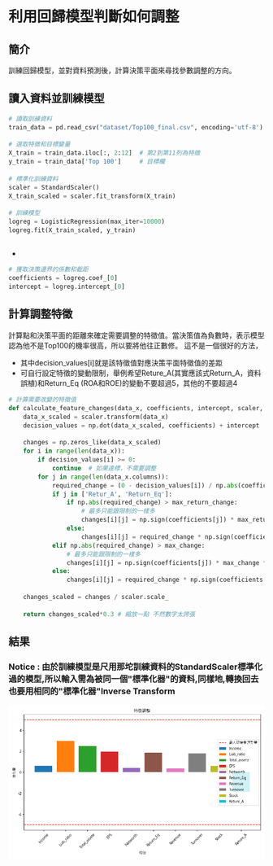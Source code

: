 # 利用回歸模型判斷如何調整


## 簡介
訓練回歸模型，並對資料預測後，計算決策平面來尋找參數調整的方向。

## 讀入資料並訓練模型
```python
# 讀取訓練資料
train_data = pd.read_csv("dataset/Top100_final.csv", encoding='utf-8')

# 選取特徵和目標變量
X_train = train_data.iloc[:, 2:12]  # 第2到第11列為特徵
y_train = train_data['Top 100']     # 目標欄

# 標準化訓練資料
scaler = StandardScaler()
X_train_scaled = scaler.fit_transform(X_train)

# 訓練模型
logreg = LogisticRegression(max_iter=10000)
logreg.fit(X_train_scaled, y_train)
```
## 
-
```python
# 獲取決策邊界的係數和截距
coefficients = logreg.coef_[0]
intercept = logreg.intercept_[0]
```

## 計算調整特徵
計算點和決策平面的距離來確定需要調整的特徵值。當決策值為負數時，表示模型認為他不是Top100的機率很高，所以要將他往正數修。
這不是一個很好的方法，
- 其中decision_values[i]就是該特徵值對應決策平面特徵值的差距
- 可自行設定特徵的變動限制，舉例希望Reture_A(其實應該式Return_A，資料誤植)和Return_Eq (ROA和ROE)的變動不要超過5，其他的不要超過4
```python
# 計算需要改變的特徵值
def calculate_feature_changes(data_x, coefficients, intercept, scaler, max_change=10, max_return_change=5):
    data_x_scaled = scaler.transform(data_x)
    decision_values = np.dot(data_x_scaled, coefficients) + intercept
    
    changes = np.zeros_like(data_x_scaled)
    for i in range(len(data_x)):
        if decision_values[i] >= 0:
            continue  # 如果達標，不需要調整
        for j in range(len(data_x.columns)):
            required_change = (0 - decision_values[i]) / np.abs(coefficients[j])
            if j in ['Retur_A', 'Return_Eq']:
                if np.abs(required_change) > max_return_change:
                    # 最多只能跟限制的一樣多
                    changes[i][j] = np.sign(coefficients[j]) * max_return_change * scaler.scale_[j]
                else:
                    changes[i][j] = required_change * np.sign(coefficients[j]) * scaler.scale_[j]
            elif np.abs(required_change) > max_change:
                # 最多只能跟限制的一樣多
                changes[i][j] = np.sign(coefficients[j]) * max_change * scaler.scale_[j]
            else:
                changes[i][j] = required_change * np.sign(coefficients[j]) * scaler.scale_[j]
    
    changes_scaled = changes / scaler.scale_
    
    return changes_scaled*0.3 # 縮放一點 不然數字太誇張
```

## 結果
### Notice : 由於訓練模型是尺用那坨訓練資料的StandardScaler標準化過的模型,所以輸入需為被同一個"標準化器"的資料,同樣地,轉換回去也要用相同的"標準化器"Inverse Transform
![](adjust.png "特徵調整")

